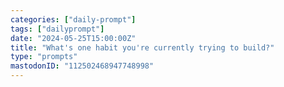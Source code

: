 ```yaml
---
categories: ["daily-prompt"]
tags: ["dailyprompt"]
date: "2024-05-25T15:00:00Z"
title: "What's one habit you're currently trying to build?"
type: "prompts"
mastodonID: "112502468947748998"
---
```

